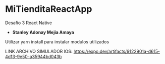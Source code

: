 # MiTienditaReactApp


Desafio 3 React Native

* **Stanley Adonay Mejia Amaya**

Utilizar yarn install para instalar modulos utilizados

LINK ARCHIVO SIMULADOR IOS: https://expo.dev/artifacts/9122901a-d615-4d13-9e50-a35944bd043b
